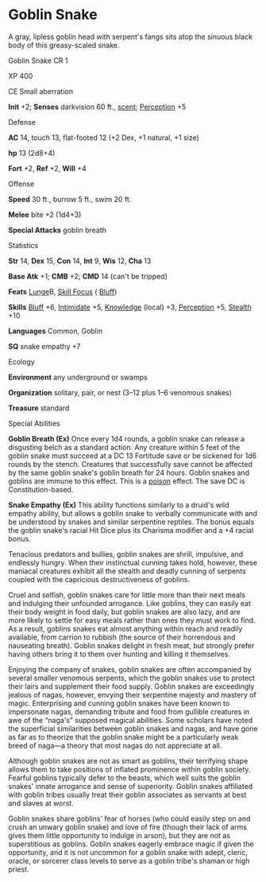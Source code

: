 # Goblin Snake

A gray, lipless goblin head with serpent's fangs sits atop the sinuous black body of this greasy-scaled snake.

Goblin Snake CR 1

XP 400

CE Small aberration

**Init** +2; **Senses** darkvision 60 ft., [scent](monsters/universalMonsterRules.md#_scent); [Perception](skills/perception.md#_perception) +5

Defense

**AC** 14, touch 13, flat-footed 12 (+2 Dex, +1 natural, +1 size)

**hp** 13 (2d8+4)

**Fort** +2, **Ref** +2, **Will** +4

Offense

**Speed** 30 ft., burrow 5 ft., swim 20 ft.

**Melee** bite +2 (1d4+3)

**Special Attacks** goblin breath

Statistics

**Str** 14, **Dex** 15, **Con** 14, **Int** 9, **Wis** 12, **Cha** 13

**Base Atk** +1; **CMB** +2; **CMD** 14 (can't be tripped)

**Feats** [Lunge](feats.md#_lunge)B, [Skill Focus](feats.md#_skill-focus) ( [Bluff](skills/bluff.md#_bluff))

**Skills** [Bluff](skills/bluff.md#_bluff) +6, [Intimidate](skills/intimidate.md#_intimidate) +5, [Knowledge](skills/knowledge.md#_knowledge) (local) +3, [Perception](skills/perception.md#_perception) +5, [Stealth](skills/stealth.md#_stealth) +10

**Languages** Common, Goblin

**SQ** snake empathy +7

Ecology

**Environment** any underground or swamps

**Organization** solitary, pair, or nest (3–12 plus 1–6 venomous snakes)

**Treasure** standard

Special Abilities

**Goblin Breath (Ex)** Once every 1d4 rounds, a goblin snake can release a disgusting belch as a standard action. Any creature within 5 feet of the goblin snake must succeed at a DC 13 Fortitude save or be sickened for 1d6 rounds by the stench. Creatures that successfully save cannot be affected by the same goblin snake's goblin breath for 24 hours. Goblin snakes and goblins are immune to this effect. This is a [poison](monsters/universalMonsterRules.md#_poison-(ex-or-su)) effect. The save DC is Constitution-based.

**Snake Empathy (Ex)** This ability functions similarly to a druid's wild empathy ability, but allows a goblin snake to verbally communicate with and be understood by snakes and similar serpentine reptiles. The bonus equals the goblin snake's racial Hit Dice plus its Charisma modifier and a +4 racial bonus.

Tenacious predators and bullies, goblin snakes are shrill, impulsive, and endlessly hungry. When their instinctual cunning takes hold, however, these maniacal creatures exhibit all the stealth and deadly cunning of serpents coupled with the capricious destructiveness of goblins.

Cruel and selfish, goblin snakes care for little more than their next meals and indulging their unfounded arrogance. Like goblins, they can easily eat their body weight in food daily, but goblin snakes are also lazy, and are more likely to settle for easy meals rather than ones they must work to find. As a result, goblins snakes eat almost anything within reach and readily available, from carrion to rubbish (the source of their horrendous and nauseating breath). Goblin snakes delight in fresh meat, but strongly prefer having others bring it to them over hunting and killing it themselves.

Enjoying the company of snakes, goblin snakes are often accompanied by several smaller venomous serpents, which the goblin snakes use to protect their lairs and supplement their food supply. Goblin snakes are exceedingly jealous of nagas, however, envying their serpentine majesty and mastery of magic. Enterprising and cunning goblin snakes have been known to impersonate nagas, demanding tribute and food from gullible creatures in awe of the “naga's” supposed magical abilities. Some scholars have noted the superficial similarities between goblin snakes and nagas, and have gone as far as to theorize that the goblin snake might be a particularly weak breed of naga—a theory that most nagas do not appreciate at all.

Although goblin snakes are not as smart as goblins, their terrifying shape allows them to take positions of inflated prominence within goblin society. Fearful goblins typically defer to the beasts, which well suits the goblin snakes' innate arrogance and sense of superiority. Goblin snakes affiliated with goblin tribes usually treat their goblin associates as servants at best and slaves at worst.

Goblin snakes share goblins' fear of horses (who could easily step on and crush an unwary goblin snake) and love of fire (though their lack of arms gives them little opportunity to indulge in arson), but they are not as superstitious as goblins. Goblin snakes eagerly embrace magic if given the opportunity, and it is not uncommon for a goblin snake with adept, cleric, oracle, or sorcerer class levels to serve as a goblin tribe's shaman or high priest.

